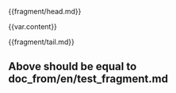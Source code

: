 {{fragment/head.md}}

{{var.content}}

{{fragment/tail.md}}


## Above should be equal to doc_from/en/test_fragment.md

